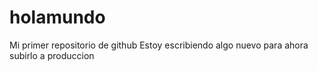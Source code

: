 # holamundo
Mi primer repositorio de github
Estoy escribiendo algo nuevo para ahora subirlo a produccion
